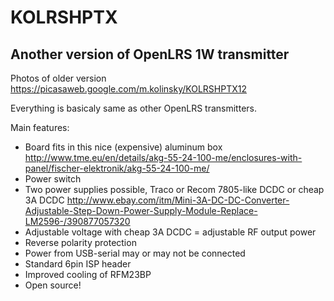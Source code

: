 KOLRSHPTX
=========

Another version of OpenLRS 1W transmitter
---------


Photos of older version
https://picasaweb.google.com/m.kolinsky/KOLRSHPTX12


Everything is basicaly same as other OpenLRS transmitters.

Main features:
* Board fits in this nice (expensive) aluminum box http://www.tme.eu/en/details/akg-55-24-100-me/enclosures-with-panel/fischer-elektronik/akg-55-24-100-me/
* Power switch
* Two power supplies possible, Traco or Recom 7805-like DCDC or cheap 3A DCDC http://www.ebay.com/itm/Mini-3A-DC-DC-Converter-Adjustable-Step-Down-Power-Supply-Module-Replace-LM2596-/390877057320
* Adjustable voltage with cheap 3A DCDC = adjustable RF output power
* Reverse polarity protection
* Power from USB-serial may or may not be connected
* Standard 6pin ISP header
* Improved cooling of RFM23BP
* Open source!

